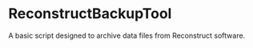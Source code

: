 ReconstructBackupTool
=====================

A basic script designed to archive data files from Reconstruct software.
